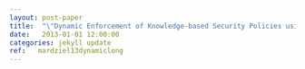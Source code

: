 ```yaml
---
layout: post-paper
title:  "\"Dynamic Enforcement of Knowledge-based Security Policies using Probabilistic Abstract Interpretation\" appeared in the 2013 issue of the Journal of Computer Security"
date:   2013-01-01 12:00:00
categories: jekyll update
ref:   mardziel13dynamiclong
---
```

